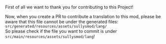 First of all we want to thank you for contributing to this Project!

Now, when you create a PR to contribute a translation to this mod, please be aware that this file cannot be under the generated files: `src/generated/resources/assets/sullysmod/lang/`<br/>
So please check if the file you want to commit is under `src/main/resources/assets/sullysmod/lang`!
